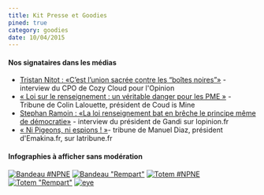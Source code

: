 ```yaml
---
title: Kit Presse et Goodies
pined: true
category: goodies
date: 10/04/2015
---
```


#### Nos signataires dans les médias

* [Tristan Nitot : «C’est l’union sacrée contre les “boîtes noires”»](http://www.lopinion.fr/20-avril-2015/tristan-nitot-c-est-l-union-sacree-contre-boites-noires-2348l'9) - interview du CPO de Cozy Cloud pour l'Opinion
* [ « Loi sur le renseignement : un véritable danger pour les PME »](http://www.chefdentreprise.com/Thematique/entrepreneuriat-1024/Breves/Tribune-Loi-renseignement-PME-indignez-vous-contre-surveillance-generalisee-Internet-254153.htm) - Tribune de Colin Lalouette, président de Coud is Mine
* [Stephan Ramoin : «La loi renseignement bat en brêche le principe même de démocratie»](http://www.lopinion.fr/22-avril-2015/stephan-ramoin-loi-renseignement-bat-en-breche-principe-meme-democratie-23571) - interview du président de Gandi sur lopinion.fr
* [« Ni Pigeons, ni espions ! »](http://www.latribune.fr/opinions/tribunes/ni-pigeons-ni-espions-468947.html)-  tribune de Manuel Diaz, président d'Emakina.fr, sur latribune.fr


#### Infographies à afficher sans modération

[![Bandeau #NPNE](/images/news/npne_header_2.jpg)](/images/news/npne_header_2.jpg)
[![Bandeau "Rempart"](/images/news/npne_header.jpg)](/images/news/npne_header.jpg)
[![Totem #NPNE](/images/news/NPNE_1.jpg)](/images/news/NPNE_1.jpg)
[![Totem "Rempart"](/images/news/NPNE_5_rempart.jpg)](/images/news/NPNE_5_rempart.jpg)
[![eye](/images/news/eye.jpg)](/images/news/eye.jpg)
